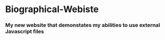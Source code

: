 # Biographical-Webiste

### My new website that demonstates my abilities to use external Javascript files
